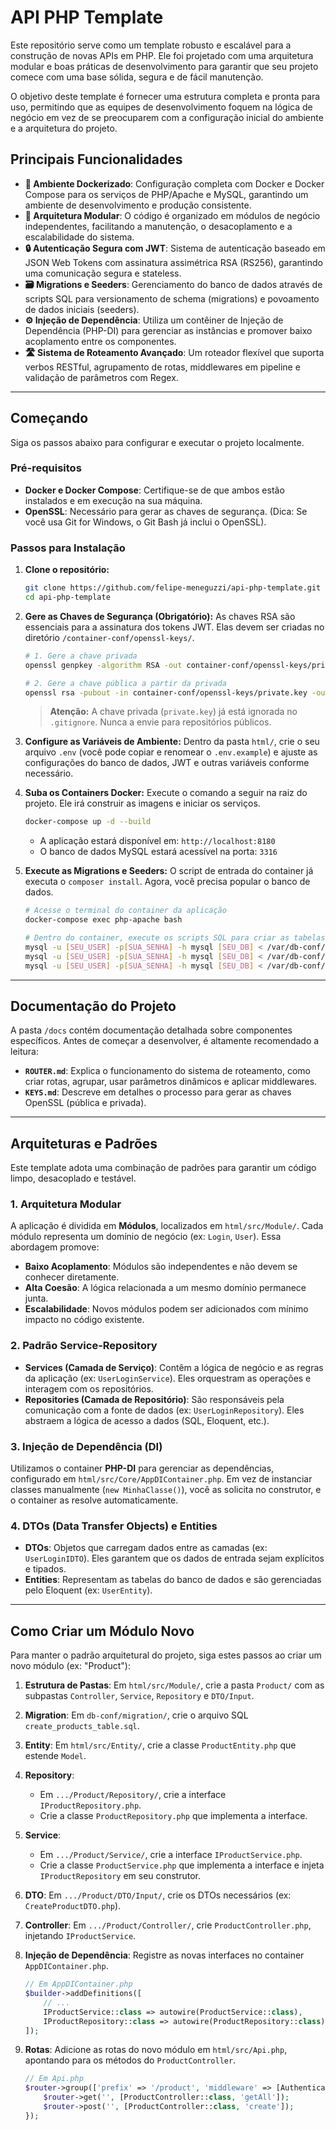 # API PHP Template

Este repositório serve como um template robusto e escalável para a construção de novas APIs em PHP. Ele foi projetado com uma arquitetura modular e boas práticas de desenvolvimento para garantir que seu projeto comece com uma base sólida, segura e de fácil manutenção.

O objetivo deste template é fornecer uma estrutura completa e pronta para uso, permitindo que as equipes de desenvolvimento foquem na lógica de negócio em vez de se preocuparem com a configuração inicial do ambiente e a arquitetura do projeto.

## Principais Funcionalidades

-   **🚀 Ambiente Dockerizado**: Configuração completa com Docker e Docker Compose para os serviços de PHP/Apache e MySQL, garantindo um ambiente de desenvolvimento e produção consistente.
-   **🧱 Arquitetura Modular**: O código é organizado em módulos de negócio independentes, facilitando a manutenção, o desacoplamento e a escalabilidade do sistema.
-   **🔒 Autenticação Segura com JWT**: Sistema de autenticação baseado em JSON Web Tokens com assinatura assimétrica RSA (RS256), garantindo uma comunicação segura e stateless.
-   **🗃️ Migrations e Seeders**: Gerenciamento do banco de dados através de scripts SQL para versionamento de schema (migrations) e povoamento de dados iniciais (seeders).
-   **⚙️ Injeção de Dependência**: Utiliza um contêiner de Injeção de Dependência (PHP-DI) para gerenciar as instâncias e promover baixo acoplamento entre os componentes.
-   **🛣️ Sistema de Roteamento Avançado**: Um roteador flexível que suporta verbos RESTful, agrupamento de rotas, middlewares em pipeline e validação de parâmetros com Regex.

---

## Começando

Siga os passos abaixo para configurar e executar o projeto localmente.

### Pré-requisitos

-   **Docker e Docker Compose**: Certifique-se de que ambos estão instalados e em execução na sua máquina.
-   **OpenSSL**: Necessário para gerar as chaves de segurança. (Dica: Se você usa Git for Windows, o Git Bash já inclui o OpenSSL).

### Passos para Instalação

1.  **Clone o repositório:**
    ```bash
    git clone https://github.com/felipe-meneguzzi/api-php-template.git
    cd api-php-template
    ```

2.  **Gere as Chaves de Segurança (Obrigatório):**
    As chaves RSA são essenciais para a assinatura dos tokens JWT. Elas devem ser criadas no diretório `/container-conf/openssl-keys/`.

    ```bash
    # 1. Gere a chave privada
    openssl genpkey -algorithm RSA -out container-conf/openssl-keys/private.key -pkeyopt rsa_keygen_bits:2048

    # 2. Gere a chave pública a partir da privada
    openssl rsa -pubout -in container-conf/openssl-keys/private.key -out container-conf/openssl-keys/public.key
    ```
    > **Atenção:** A chave privada (`private.key`) já está ignorada no `.gitignore`. Nunca a envie para repositórios públicos.

3.  **Configure as Variáveis de Ambiente:**
    Dentro da pasta `html/`, crie o seu arquivo `.env` (você pode copiar e renomear o `.env.example`) e ajuste as configurações do banco de dados, JWT e outras variáveis conforme necessário.

4.  **Suba os Containers Docker:**
    Execute o comando a seguir na raiz do projeto. Ele irá construir as imagens e iniciar os serviços.
    ```bash
    docker-compose up -d --build
    ```
    -   A aplicação estará disponível em: `http://localhost:8180`
    -   O banco de dados MySQL estará acessível na porta: `3316`

5.  **Execute as Migrations e Seeders:**
    O script de entrada do container já executa o `composer install`. Agora, você precisa popular o banco de dados.

    ```bash
    # Acesse o terminal do container da aplicação
    docker-compose exec php-apache bash

    # Dentro do container, execute os scripts SQL para criar as tabelas e popular os dados
    mysql -u [SEU_USER] -p[SUA_SENHA] -h mysql [SEU_DB] < /var/db-conf/migration/create_users_table.sql
    mysql -u [SEU_USER] -p[SUA_SENHA] -h mysql [SEU_DB] < /var/db-conf/migration/create_request_logs_table.sql
    mysql -u [SEU_USER] -p[SUA_SENHA] -h mysql [SEU_DB] < /var/db-conf/seeder/users_seeder.sql
    ```

---

## Documentação do Projeto

A pasta `/docs` contém documentação detalhada sobre componentes específicos. Antes de começar a desenvolver, é altamente recomendado a leitura:

-   **`ROUTER.md`**: Explica o funcionamento do sistema de roteamento, como criar rotas, agrupar, usar parâmetros dinâmicos e aplicar middlewares.
-   **`KEYS.md`**: Descreve em detalhes o processo para gerar as chaves OpenSSL (pública e privada).

---

## Arquiteturas e Padrões

Este template adota uma combinação de padrões para garantir um código limpo, desacoplado e testável.

### 1. Arquitetura Modular

A aplicação é dividida em **Módulos**, localizados em `html/src/Module/`. Cada módulo representa um domínio de negócio (ex: `Login`, `User`). Essa abordagem promove:
* **Baixo Acoplamento**: Módulos são independentes e não devem se conhecer diretamente.
* **Alta Coesão**: A lógica relacionada a um mesmo domínio permanece junta.
* **Escalabilidade**: Novos módulos podem ser adicionados com mínimo impacto no código existente.

### 2. Padrão Service-Repository

* **Services (Camada de Serviço)**: Contêm a lógica de negócio e as regras da aplicação (ex: `UserLoginService`). Eles orquestram as operações e interagem com os repositórios.
* **Repositories (Camada de Repositório)**: São responsáveis pela comunicação com a fonte de dados (ex: `UserLoginRepository`). Eles abstraem a lógica de acesso a dados (SQL, Eloquent, etc.).

### 3. Injeção de Dependência (DI)

Utilizamos o container **PHP-DI** para gerenciar as dependências, configurado em `html/src/Core/AppDIContainer.php`. Em vez de instanciar classes manualmente (`new MinhaClasse()`), você as solicita no construtor, e o container as resolve automaticamente.

### 4. DTOs (Data Transfer Objects) e Entities

* **DTOs**: Objetos que carregam dados entre as camadas (ex: `UserLoginIDTO`). Eles garantem que os dados de entrada sejam explícitos e tipados.
* **Entities**: Representam as tabelas do banco de dados e são gerenciadas pelo Eloquent (ex: `UserEntity`).

---

## Como Criar um Módulo Novo

Para manter o padrão arquitetural do projeto, siga estes passos ao criar um novo módulo (ex: "Product"):

1.  **Estrutura de Pastas**: Em `html/src/Module/`, crie a pasta `Product/` com as subpastas `Controller`, `Service`, `Repository` e `DTO/Input`.

2.  **Migration**: Em `db-conf/migration/`, crie o arquivo SQL `create_products_table.sql`.

3.  **Entity**: Em `html/src/Entity/`, crie a classe `ProductEntity.php` que estende `Model`.

4.  **Repository**:
    * Em `.../Product/Repository/`, crie a interface `IProductRepository.php`.
    * Crie a classe `ProductRepository.php` que implementa a interface.

5.  **Service**:
    * Em `.../Product/Service/`, crie a interface `IProductService.php`.
    * Crie a classe `ProductService.php` que implementa a interface e injeta `IProductRepository` em seu construtor.

6.  **DTO**: Em `.../Product/DTO/Input/`, crie os DTOs necessários (ex: `CreateProductDTO.php`).

7.  **Controller**: Em `.../Product/Controller/`, crie `ProductController.php`, injetando `IProductService`.

8.  **Injeção de Dependência**: Registre as novas interfaces no container `AppDIContainer.php`.
    ```php
    // Em AppDIContainer.php
    $builder->addDefinitions([
        // ...
        IProductService::class => autowire(ProductService::class),
        IProductRepository::class => autowire(ProductRepository::class),
    ]);
    ```

9.  **Rotas**: Adicione as rotas do novo módulo em `html/src/Api.php`, apontando para os métodos do `ProductController`.
    ```php
    // Em Api.php
    $router->group(['prefix' => '/product', 'middleware' => [AuthenticateMiddleware::class]], function ($router) {
        $router->get('', [ProductController::class, 'getAll']);
        $router->post('', [ProductController::class, 'create']);
    });
    ```